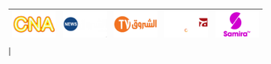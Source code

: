 | ![](https://raw.githubusercontent.com/RevGear/logo/master/Countries/DZ/CNA.png)| ![](https://raw.githubusercontent.com/RevGear/logo/master/Countries/DZ/EchoroukNews.png)| ![](https://raw.githubusercontent.com/RevGear/logo/master/Countries/DZ/EchoroukTV.png)| ![](https://raw.githubusercontent.com/RevGear/logo/master/Countries/DZ/ElBilad.png)| ![](https://raw.githubusercontent.com/RevGear/logo/master/Countries/DZ/SamiraTV.png)| 
|:---:|:---:|:---:|:---:|:---:| 
 | 
